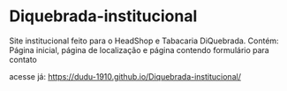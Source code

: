 # Diquebrada-institucional

Site institucional feito para o HeadShop e Tabacaria DiQuebrada.
Contém: Página inicial, página de localização e página contendo formulário para contato

acesse já: https://dudu-1910.github.io/Diquebrada-institucional/
